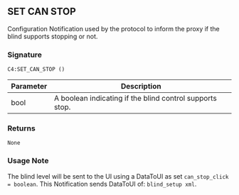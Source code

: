 ## SET CAN STOP

Configuration Notification used by the protocol to inform the proxy if the blind supports stopping or not.

### Signature

`C4:SET_CAN_STOP ()`


| Parameter | Description |
| --- | --- |
| bool | A boolean indicating if the blind control supports stop. |


### Returns

`None`


### Usage Note
The blind level will be sent to the UI using a DataToUI as set `can_stop_click = boolean`. This Notification sends DataToUI of: `blind_setup xml`.